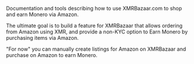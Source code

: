 Documentation and tools describing how to use XMRBazaar.com to shop and earn Monero via Amazon.

The ultimate goal is to build a feature for XMRBazaar that allows ordering from Amazon using XMR, and provide a non-KYC option to Earn Monero by purchasing items via Amazon.

"For now" you can manually create listings for Amazon on XMRBazaar and purchase on Amazon to earn Monero.

